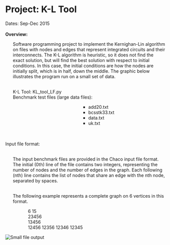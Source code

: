 <h1>Project: K-L Tool</h1>
Dates: Sep-Dec 2015<br><br>
<b>Overview:</b><br>
<ul>
<p>Software programming project to implement the Kernighan-Lin algorithm on files with nodes and edges that represent integrated circuits and their interconnects. The K-L algorithm is heuristic, so it does not find the exact solution, but will find the best solution with respect to initial conditions. In this case, the initial conditions are how the nodes are initially split, which is in half, down the middle. The graphic below illustrates the program run on a small set of data.<br><br>
</p>
K-L Tool: KL_tool_LF.py<br>
Benchmark test files (large data files):<br>
<ul><ul><ul><ul><ul><ul><ul><ul><ul><ul>
<li>add20.txt</li>
<li>bcsstk33.txt</li>
<li>data.txt</li>
<li>uk.txt</li><br><br> 
</ul></ul></ul></ul></ul></ul></ul></ul></ul></ul></ul>
Input file format:</b><br><br>
<ul>
The input benchmark files are provided in the Chaco input file format. The initial (0th) line of the file contains two integers, representing the number of nodes and the number of edges in the graph. Each following (nth) line contains the list of nodes that share an edge with the nth node, separated by spaces.<br><br>


The following example represents a complete graph on 6 vertices in this format.<br> 
<ul><ul>
6 15<br>
23456<br>
13456<br>
12456 12356 12346 12345<br>
</ul></ul></ul>

<img src="http://i68.tinypic.com/2lm6gw2.jpg" border="0" alt="Small file output"></a>
